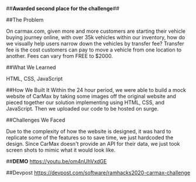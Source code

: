 ##**Awarded second place for the challenge**##

##The Problem

On carmax.com, given more and more customers are starting their vehicle buying journey online, with over 35k vehicles within our inventory, how do we visually help users narrow down the vehicles by transfer fee?
Transfer fee is the cost customers can pay to move a vehicle from one location to another. Fees can vary from FREE to $2000.

##What We Learned

HTML, CSS, JavaScript

##How We Built It
Within the 24 hour period, we were able to build a mock website of CarMax by taking some images off the original website and pieced together our solution implementing using HTML, CSS, and JavaScript. Then we uploaded our code to be hosted on surge.

##Challenges We Faced

Due to the complexity of how the website is designed, it was hard to replicate some of the features so to save time, we just hardcoded the design. Since CarMax doesn't provide an API for their data, we just took screen shots to mimic what it would look like.


##**DEMO**
https://youtu.be/om4nUhVxdGE

##Devpost
https://devpost.com/software/ramhacks2020-carmax-challenge
